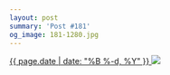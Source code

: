 ```yaml
---
layout: post
summary: 'Post #181'
og_image: 181-1280.jpg
---
```


<p>
 <time>
  <a href="/181">
   {{ page.date | date: "%B %-d, %Y" }}
  </a>
 </time>
 <a href="/181">
  <img data-taken="11/14/2013" sizes="(min-width: 700px) 50vw, calc(100vw - 2rem)" src="{{ site.assets_url }}/181-640.jpg" srcset="{{ site.assets_url }}/181-1280.jpg 1280w, {{ site.assets_url }}/181-960.jpg 960w, {{ site.assets_url }}/181-640.jpg 640w, {{ site.assets_url }}/181-320.jpg 320w"/>
 </a>
</p>
